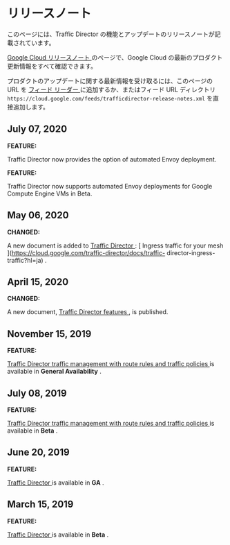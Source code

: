 #  リリースノート

このページには、Traffic Director の機能とアップデートのリリースノートが記載されています。

[ Google Cloud リリースノート ](https://cloud.google.com/release-notes?hl=ja)
のページで、Google Cloud の最新のプロダクト更新情報をすべて確認できます。

プロダクトのアップデートに関する最新情報を受け取るには、このページの URL を [ フィード リーダー
](https://wikipedia.org/wiki/Comparison_of_feed_aggregators) に追加するか、またはフィード
URL ディレクトリ ` https://cloud.google.com/feeds/trafficdirector-release-notes.xml
` を直接追加します。

##  July 07, 2020

**FEATURE:**

Traffic Director now provides the option of automated Envoy deployment.

**FEATURE:**

Traffic Director now supports automated Envoy deployments for Google Compute
Engine VMs in Beta.

##  May 06, 2020

**CHANGED:**

A new document is added to [ Traffic Director
](https://cloud.google.com/traffic-director/docs?hl=ja) : [ Ingress traffic
for your mesh ](https://cloud.google.com/traffic-director/docs/traffic-
director-ingress-traffic?hl=ja) .

##  April 15, 2020

**CHANGED:**

A new document, [ Traffic Director features
](https://cloud.google.com/traffic-director/docs/features?hl=ja) , is
published.

##  November 15, 2019

**FEATURE:**

[ Traffic Director traffic management with route rules and traffic policies
](https://cloud.google.com/traffic-director/docs/traffic-control?hl=ja) is
available in **General Availability** .

##  July 08, 2019

**FEATURE:**

[ Traffic Director traffic management with route rules and traffic policies
](https://cloud.google.com/traffic-director/docs/traffic-control?hl=ja) is
available in **Beta** .

##  June 20, 2019

**FEATURE:**

[ Traffic Director ](https://cloud.google.com/traffic-director/docs?hl=ja) is
available in **GA** .

##  March 15, 2019

**FEATURE:**

[ Traffic Director ](https://cloud.google.com/traffic-director/docs?hl=ja) is
available in **Beta** .

